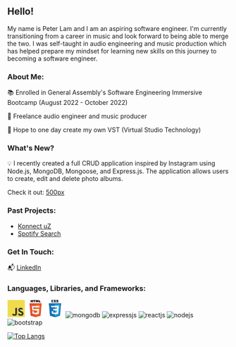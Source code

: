 ## Hello! 

My name is Peter Lam and I am an aspiring software engineer. I'm currently transitioning from a career in music and look forward to being able to merge the two. I was self-taught in audio engineering and music production which has helped prepare my mindset for learning new skills on this journey to becoming a software engineer.

### About Me:
📚 Enrolled in General Assembly's Software Engineering Immersive Bootcamp (August 2022 - October 2022)

🎹 Freelance audio engineer and music producer

🔮 Hope to one day create my own VST (Virtual Studio Technology)

### What's New?
💡 I recently created a full CRUD application inspired by Instagram using Node.js, MongoDB, Mongoose, and Express.js. The application allows users to create, edit and delete photo albums.

Check it out:
[500px](https://github.com/plam1216/500px)

### Past Projects:
- [Konnect uZ](https://github.com/plam1216/konnectuz)
- [Spotify Search](https://github.com/plam1216/Spotify_Search)

### Get In Touch:
📬 [LinkedIn](https://www.linkedin.com/in/plam1216/)

### Languages, Libraries, and Frameworks:
<p>
  <img src="https://raw.githubusercontent.com/devicons/devicon/master/icons/javascript/javascript-original.svg" alt="javascript" width="40" height="40"/> 

  <img src="https://raw.githubusercontent.com/devicons/devicon/master/icons/html5/html5-original-wordmark.svg" alt="html5" width="40" height="40"/> 

  <img src="https://raw.githubusercontent.com/devicons/devicon/master/icons/css3/css3-original-wordmark.svg" alt="css3" width="40" height="40"/> 
  
  <img src="https://cdn.jsdelivr.net/gh/devicons/devicon/icons/mongodb/mongodb-plain-wordmark.svg" alt="mongodb" width="40" height="40"/>

  <img src="https://cdn.jsdelivr.net/gh/devicons/devicon/icons/express/express-original.svg" alt="expressjs" width="40" height="40"/>
  
  <img src="https://cdn.jsdelivr.net/gh/devicons/devicon/icons/react/react-original-wordmark.svg" alt="reactjs" width="40" height="40"/>
  
  <img src="https://cdn.jsdelivr.net/gh/devicons/devicon/icons/nodejs/nodejs-original.svg" alt="nodejs" width="40" height="40"/>

  <img src="https://cdn.jsdelivr.net/gh/devicons/devicon/icons/bootstrap/bootstrap-original.svg" alt="bootstrap" width="40" height="40"/>
</p>

[![Top Langs](https://github-readme-stats.vercel.app/api/top-langs/?username=plam1216&layout=compact)](https://github.com/plam1216/github-readme-stats)
